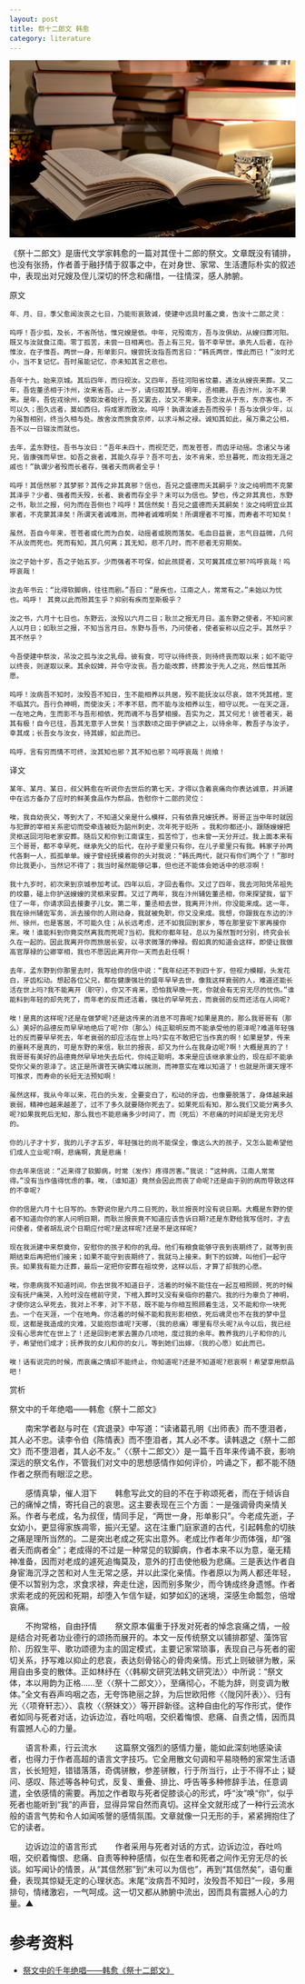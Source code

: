 ```yaml
---
layout: post
title: 祭十二郎文 韩愈
category: literature
---
```


![](/assets/img/literature.jpg)

《祭十二郎文》是唐代文学家韩愈的一篇对其侄十二郎的祭文。文章既没有铺排，也没有张扬，作者善于融抒情于叙事之中，在对身世、家常、生活遭际朴实的叙述中，表现出对兄嫂及侄儿深切的怀念和痛惜，一往情深，感人肺腑。

>
原文

    年、月、日，季父愈闻汝丧之七日，乃能衔哀致诚，使建中远具时羞之奠，告汝十二郎之灵：

    呜呼！吾少孤，及长，不省所怙，惟兄嫂是依。中年，兄殁南方，吾与汝俱幼，从嫂归葬河阳。既又与汝就食江南。零丁孤苦，未尝一日相离也。吾上有三兄，皆不幸早世。承先人后者，在孙惟汝，在子惟吾。两世一身，形单影只。嫂尝抚汝指吾而言曰：“韩氏两世，惟此而已！”汝时尤小，当不复记忆。吾时虽能记忆，亦未知其言之悲也。

    吾年十九，始来京城。其后四年，而归视汝。又四年，吾往河阳省坟墓，遇汝从嫂丧来葬。又二年，吾佐董丞相于汴州，汝来省吾。止一岁，请归取其孥。明年，丞相薨。吾去汴州，汝不果来。是年，吾佐戎徐州，使取汝者始行，吾又罢去，汝又不果来。吾念汝从于东，东亦客也，不可以久；图久远者，莫如西归，将成家而致汝。呜呼！孰谓汝遽去吾而殁乎！吾与汝俱少年，以为虽暂相别，终当久相与处。故舍汝而旅食京师，以求斗斛之禄。诚知其如此，虽万乘之公相，吾不以一日辍汝而就也。

    去年，孟东野往。吾书与汝曰：“吾年未四十，而视茫茫，而发苍苍，而齿牙动摇。念诸父与诸兄，皆康强而早世。如吾之衰者，其能久存乎？吾不可去，汝不肯来，恐旦暮死，而汝抱无涯之戚也！”孰谓少者殁而长者存，强者夭而病者全乎！

    呜呼！其信然邪？其梦邪？其传之非其真邪？信也，吾兄之盛德而夭其嗣乎？汝之纯明而不克蒙其泽乎？少者、强者而夭殁，长者、衰者而存全乎？未可以为信也。梦也，传之非其真也，东野之书，耿兰之报，何为而在吾侧也？呜呼！其信然矣！吾兄之盛德而夭其嗣矣！汝之纯明宜业其家者，不克蒙其泽矣！所谓天者诚难测，而神者诚难明矣！所谓理者不可推，而寿者不可知矣！

    虽然，吾自今年来，苍苍者或化而为白矣，动摇者或脱而落矣。毛血日益衰，志气日益微，几何不从汝而死也。死而有知，其几何离；其无知，悲不几时，而不悲者无穷期矣。

    汝之子始十岁，吾之子始五岁。少而强者不可保，如此孩提者，又可冀其成立邪?呜呼哀哉！呜呼哀哉！

    汝去年书云：“比得软脚病，往往而剧。”吾曰：“是疾也，江南之人，常常有之。”未始以为忧也。呜呼！ 其竟以此而殒其生乎？抑别有疾而至斯极乎？

    汝之书，六月十七日也。东野云，汝殁以六月二日；耿兰之报无月日。盖东野之使者，不知问家人以月日；如耿兰之报，不知当言月日。东野与吾书，乃问使者，使者妄称以应之乎。其然乎？其不然乎？

    今吾使建中祭汝，吊汝之孤与汝之乳母。彼有食，可守以待终丧，则待终丧而取以来；如不能守以终丧，则遂取以来。其余奴婢，并令守汝丧。吾力能改葬，终葬汝于先人之兆，然后惟其所愿。

    呜呼！汝病吾不知时，汝殁吾不知日，生不能相养以共居，殁不能抚汝以尽哀，敛不凭其棺，窆不临其穴。吾行负神明，而使汝夭；不孝不慈，而不能与汝相养以生，相守以死。一在天之涯，一在地之角，生而影不与吾形相依，死而魂不与吾梦相接。吾实为之，其又何尤！彼苍者天，曷其有极！自今已往，吾其无意于人世矣！当求数顷之田于伊颍之上，以待余年，教吾子与汝子，幸其成；长吾女与汝女，待其嫁，如此而已。

    呜呼，言有穷而情不可终，汝其知也邪？其不知也邪？呜呼哀哉！尚飨！
    
>
译文    

    某年、某月、某日，叔父韩愈在听说你去世后的第七天，才得以含着哀痛向你表达诚意，并派建中在远方备办了应时的鲜美食品作为祭品，告慰你十二郎的灵位：

    唉，我自幼丧父，等到大了，不知道父亲是什么模样，只有依靠兄嫂抚养。哥哥正当中年时就因与犯罪的宰相关系密切而受牵连被贬为韶州刺史，次年死于贬所 。我和你都还小，跟随嫂嫂把灵柩送回河阳老家安葬。随后又和你到江南谋生，孤苦伶丁，也未曾一天分开过。我上面本来有三个哥哥，都不幸早死。继承先父的后代，在孙子辈里只有你，在儿子辈里只有我。韩家子孙两代各剩一人，孤孤单单。嫂子曾经抚摸着你的头对我说：“韩氏两代，就只有你们两个了！”那时你比我更小，当然记不得了；我当时虽然能够记事，但也还不能体会她话中的悲凉啊！

    我十九岁时，初次来到京城参加考试。四年以后，才回去看你。又过了四年，我去河阳凭吊祖先的坟墓，碰上你护送嫂嫂的灵柩来安葬。又过了两年，我在汴州辅佐董丞相，你来探望我，留下住了一年，你请求回去接妻子儿女。第二年，董丞相去世，我离开汴州，你没能来成。这一年，我在徐州辅佐军务，派去接你的人刚动身，我就被免职，你又没来成。我想，你跟我在东边的汴州、徐州，也是客居，不可能久住；从长远考虑，还不如我回到家乡，等在那里安下家再接你来。唉！谁能料到你竟突然离我而死呢?当初，我和你都年轻，总以为虽然暂时分别，终究会长久在一起的。因此我离开你而旅居长安，以寻求微薄的俸禄。假如真的知道会这样，即使让我做高官厚禄的公卿宰相，我也不愿因此离开你一天而去赴任啊！

    去年，孟东野到你那里去时，我写给你的信中说：“我年纪还不到四十岁，但视力模糊，头发花白，牙齿松动。想起各位父兄，都在健康强壮的盛年早早去世，像我这样衰弱的人，难道还能长活在世上吗?我不能离开（职守），你又不肯来，恐怕我早晚一死，你就会有无穷无尽的忧伤。”谁能料到年轻的却先死了，而年老的反而还活着，强壮的早早死去，而衰弱的反而还活在人间呢?

    唉！是真的这样呢?还是在做梦呢?还是这传来的消息不可靠呢?如果是真的，那么我哥哥有（那么）美好的品德反而早早地绝后了呢?你（那么）纯正聪明反而不能承受他的恩泽呢?难道年轻强壮的反而要早早死去，年老衰弱的却应活在世上吗?实在不敢把它当作真的啊！如果是梦，传来的噩耗不是真的，可是东野的来信，耿兰的报丧，却又为什么在我身边呢?啊！大概是真的了！我哥哥有美好的品德竟然早早地失去后代，你纯正聪明，本来是应该继承家业的，现在却不能承受你父亲的恩泽了。这正是所谓苍天确实难以揣测，而神意实在难以知道了！也就是所谓天理不可推求，而寿命的长短无法预知啊！

    虽然这样，我从今年以来，花白的头发，全要变白了，松动的牙齿，也像要脱落了，身体越来越衰弱，精神也越来越差了，过不了多久就要随你死去了。如果死后有知，那么我们又能分离多久呢?如果我死后无知，那么我也不能悲痛多少时间了，而（死后）不悲痛的时间却是无穷无尽的。

    你的儿子才十岁，我的儿子才五岁，年轻强壮的尚不能保全，像这么大的孩子，又怎么能希望他们成人立业呢?啊，悲痛啊，真是悲痛！

    你去年来信说：“近来得了软脚病，时常（发作）疼得厉害。”我说：“这种病，江南人常常得。”没有当作值得忧虑的事。唉，（谁知道）竟然会因此而丧了命呢?还是由于别的病而导致这样的不幸呢?

    你的信是六月十七日写的。东野说你是六月二日死的，耿兰报丧时没有说日期。大概是东野的使者不知道向你的家人问明日期，而耿兰报丧竟不知道应该告诉日期?还是东野给我写信时，才去问使者，使者胡乱说个日期应付呢?是这样呢?还是不是这样呢?

    现在我派建中来祭奠你，安慰你的孩子和你的乳母。他们有粮食能够守丧到丧期终了，就等到丧期结束后再把他们接来；如果不能守到丧期终了，我就马上接来。剩下的奴婢，叫他们一起守丧。如果我有能力迁葬，最后一定把你安葬在祖坟旁，这样以后，才算了却我的心愿。

    唉，你患病我不知道时间，你去世我不知道日子，活着的时候不能住在一起互相照顾，死的时候没有抚尸痛哭，入殓时没在棺前守灵，下棺入葬时又没有亲临你的墓穴。我的行为辜负了神明，才使你这么早死去，我对上不孝，对下不慈，既不能与你相互照顾着生活，又不能和你一块死去。一个在天涯，一个在地角。你活着的时候不能和我形影相依，死后魂灵也不在我的梦中显现，这都是我造成的灾难，又能抱怨谁呢?天哪，（我的悲痛）哪里有尽头呢?从今以后，我已经没有心思奔忙在世上了！还是回到老家去置办几顷地，度过我的余年。教养我的儿子和你的儿子，希望他们成才；抚养我的女儿和你的女儿，等到她们出嫁，（我的心愿）如此而已。

    唉！话有说完的时候，而哀痛之情却不能终止，你知道呢?还是不知道呢?悲哀啊！希望享用祭品吧！
    
>
赏析    
    
祭文中的千年绝唱——韩愈《祭十二郎文》

　　南宋学者赵与时在《宾退录》中写道：“读诸葛孔明《出师表》而不堕泪者，其人必不忠。读李令伯《陈情表》而不堕泪者，其人必不孝。读韩退之《祭十二郎文》而不堕泪者，其人必不友。”〈〈祭十二郎文〉〉是一篇千百年来传诵不衰，影响深远的祭文名作，不管我们对文中的思想感情作如何评价，吟诵之下，都不能不随作者之祭而有眼涩之悲。

　　感情真挚，催人泪下
　　韩愈写此文的目的不在于称颂死者，而在于倾诉自己的痛悼之情，寄托自己的哀思。这主要表现在三个方面：一是强调骨肉亲情关系。作者与老成，名为叔侄，情同手足，“两世一身，形单影只”。今老成先逝，子女幼小，更显得家族凋零，振兴无望。这在注重门庭家道的古代，引起韩愈的切肤之痛是理所当然的。二是突出老成之死实出意外。老成比作者年少而体强，却“强者夭而病者全”；老成得的不过是一种常见的软脚病，作者本来不以为意，毫无精神准备，因而对老成的遽死追悔莫及，意外的打击使他极为悲痛。三是表达作者自身宦海沉浮之苦和对人生无常之感，并以此深化亲情。作者原以为两人都还年轻，便不以暂别为念，求食求禄，奔走仕途，因而别多聚少，而今铸成终身遗憾。作者求索老成的死因和死期，却堕入乍信乍疑，如梦如幻的迷境，深感生命瓢忽，倍增哀痛。

　　不拘常格，自由抒情
　　祭文原本偏重于抒发对死者的悼念哀痛之情，一般是结合对死者功业德行的颂扬而展开的。本文一反传统祭文以铺排郡望、藻饰官阶、历叙生平、歌功颂德为主的固定模式，主要记家常琐事，表现自己与死者的密切关系，抒写难以抑止的悲哀，表达刻骨铭心的骨肉亲情。形式上则破骈为散，采用自由多变的散体。正如林纾在〈〈韩柳文研究法韩文研究法〉〉中所说：“祭文体，本以用韵为正格……至〈〈祭十二郎文〉〉，至痛彻心，不能为辞，则变调为散体。”全文有吞声呜咽之态，无夸饰艳丽之辞，为后世欧阳修〈〈陇冈阡表〉〉、归有光〈〈项脊轩志〉〉、袁枚〈〈祭妹文〉〉等开辟新径。这种自由化的写作形式，使作者如同与死者对话，边诉边泣，吞吐呜咽，交织着悔恨、悲痛、自责之情，因而具有震撼人心的力量。

　　语言朴素，行云流水
　　这篇祭文强烈的感情力量，能如此深刻地感染读者，也得力于作者高超的语言文字技巧。它全用散文句调和平易晓畅的家常生活语言，长长短短，错错落落，奇偶骈散，参差骈散，行于所当行，止于不得不止；疑问、感叹、陈述等各种句式，反复、重叠、排比、呼告等多种修辞手法，任意调遣，全依感情的需要。再加之作者取与死者促膝谈心的形式，呼“汝”唤“你”，似乎死者也能听到“我”的声音，显得异常自然而真切。这样全文就形成了一种行云流水般的语言气势和令人如闻咳謦的感情氛围。文章就像一只无形的手，紧紧拥抱住了它的读者。

　　边诉边泣的语言形式
　　作者采用与死者对话的方式，边诉边泣，吞吐呜咽，交织着悔恨、悲痛、自责等种种感情，似在生者和死者之间作无穷无尽的长谈。如写闻讣的情景，从“其信然邪”到“未可以为信也”，再到“其信然矣”，语句重叠，表现其惊疑无定的心理状态。末尾“汝病吾不知时，汝殁吾不知日”一段，多用排句，情绪激宕，一气呵成。这一切又都从肺腑中流出，因而具有震撼人心的力量。▲    
    
# 参考资料

* [祭文中的千年绝唱——韩愈《祭十二郎文》](http://so.gushiwen.org/shangxi_5790.aspx)